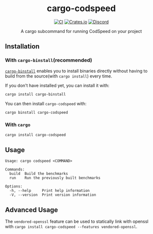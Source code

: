 <div align="center">
<h1>cargo-codspeed</h1>

[![CI](https://github.com/CodSpeedHQ/codspeed-rust/actions/workflows/ci.yml/badge.svg?branch=main)](https://github.com/CodSpeedHQ/codspeed-rust/actions/workflows/ci.yml)
[![Crates.io](https://img.shields.io/crates/v/cargo-codspeed)](https://crates.io/crates/cargo-codspeed)
[![Discord](https://img.shields.io/badge/chat%20on-discord-7289da.svg)](https://discord.com/invite/MxpaCfKSqF)

A cargo subcommand for running CodSpeed on your project

</div>

## Installation

### With `cargo-binstall`(recommended)

[`cargo-binstall`](https://github.com/cargo-bins/cargo-binstall) enables you to install binaries directly without having to build from the source(with `cargo install`) every time.

If you don't have installed yet, you can install it with:

```bash
cargo install cargo-binstall
```

You can then install `cargo-codspeed` with:

```bash
cargo binstall cargo-codspeed
```

### With `cargo`

```bash
cargo install cargo-codspeed
```

## Usage

```
Usage: cargo codspeed <COMMAND>

Commands:
  build  Build the benchmarks
  run    Run the previously built benchmarks

Options:
  -h, --help     Print help information
  -V, --version  Print version information
```

## Advanced Usage

The `vendored-openssl` feature can be used to statically link with openssl with `cargo install cargo-codspeed --features vendored-openssl`.
